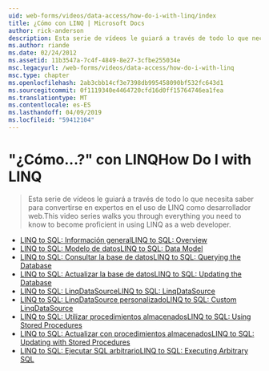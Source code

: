 ```yaml
---
uid: web-forms/videos/data-access/how-do-i-with-linq/index
title: ¿Cómo con LINQ | Microsoft Docs
author: rick-anderson
description: Esta serie de vídeos le guiará a través de todo lo que necesita saber para convertirse en expertos en el uso de LINQ como desarrollador web.
ms.author: riande
ms.date: 02/24/2012
ms.assetid: 11b3547a-7c4f-4849-8e27-3cfbe255034e
msc.legacyurl: /web-forms/videos/data-access/how-do-i-with-linq
msc.type: chapter
ms.openlocfilehash: 2ab3cbb14cf3e7398db995458090bf532fc643d1
ms.sourcegitcommit: 0f1119340e4464720cfd16d0ff15764746ea1fea
ms.translationtype: MT
ms.contentlocale: es-ES
ms.lasthandoff: 04/09/2019
ms.locfileid: "59412104"
---
```

# <a name="how-do-i-with-linq"></a><span data-ttu-id="a9bf5-103">"¿Cómo...?" con LINQ</span><span class="sxs-lookup"><span data-stu-id="a9bf5-103">How Do I with LINQ</span></span>

> <span data-ttu-id="a9bf5-104">Esta serie de vídeos le guiará a través de todo lo que necesita saber para convertirse en expertos en el uso de LINQ como desarrollador web.</span><span class="sxs-lookup"><span data-stu-id="a9bf5-104">This video series walks you through everything you need to know to become proficient in using LINQ as a web developer.</span></span>


- [<span data-ttu-id="a9bf5-105">LINQ to SQL: Información general</span><span class="sxs-lookup"><span data-stu-id="a9bf5-105">LINQ to SQL: Overview</span></span>](how-do-i-linq-to-sql-overview.md)
- [<span data-ttu-id="a9bf5-106">LINQ to SQL: Modelo de datos</span><span class="sxs-lookup"><span data-stu-id="a9bf5-106">LINQ to SQL: Data Model</span></span>](how-do-i-linq-to-sql-data-model.md)
- [<span data-ttu-id="a9bf5-107">LINQ to SQL: Consultar la base de datos</span><span class="sxs-lookup"><span data-stu-id="a9bf5-107">LINQ to SQL: Querying the Database</span></span>](how-do-i-linq-to-sql-querying-the-database.md)
- [<span data-ttu-id="a9bf5-108">LINQ to SQL: Actualizar la base de datos</span><span class="sxs-lookup"><span data-stu-id="a9bf5-108">LINQ to SQL: Updating the Database</span></span>](how-do-i-linq-to-sql-updating-the-database.md)
- [<span data-ttu-id="a9bf5-109">LINQ to SQL: LinqDataSource</span><span class="sxs-lookup"><span data-stu-id="a9bf5-109">LINQ to SQL: LinqDataSource</span></span>](how-do-i-linq-to-sql-linqdatasource.md)
- [<span data-ttu-id="a9bf5-110">LINQ to SQL: LinqDataSource personalizado</span><span class="sxs-lookup"><span data-stu-id="a9bf5-110">LINQ to SQL: Custom LinqDataSource</span></span>](how-do-i-linq-to-sql-custom-linqdatasource.md)
- [<span data-ttu-id="a9bf5-111">LINQ to SQL: Utilizar procedimientos almacenados</span><span class="sxs-lookup"><span data-stu-id="a9bf5-111">LINQ to SQL: Using Stored Procedures</span></span>](how-do-i-linq-to-sql-using-stored-procedures.md)
- [<span data-ttu-id="a9bf5-112">LINQ to SQL: Actualizar con procedimientos almacenados</span><span class="sxs-lookup"><span data-stu-id="a9bf5-112">LINQ to SQL: Updating with Stored Procedures</span></span>](how-do-i-linq-to-sql-updating-with-stored-procedures.md)
- [<span data-ttu-id="a9bf5-113">LINQ to SQL: Ejecutar SQL arbitrario</span><span class="sxs-lookup"><span data-stu-id="a9bf5-113">LINQ to SQL: Executing Arbitrary SQL</span></span>](how-do-i-linq-to-sql-executing-arbitrary-sql.md)

